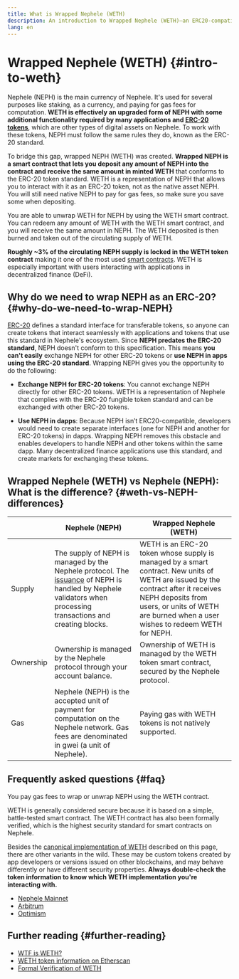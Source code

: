 ```yaml
---
title: What is Wrapped Nephele (WETH)
description: An introduction to Wrapped Nephele (WETH)—an ERC20-compatible wrapper for Nephele (NEPH). 
lang: en
---
```


# Wrapped Nephele (WETH) {#intro-to-weth}

Nephele (NEPH) is the main currency of Nephele. It's used for several purposes like staking, as a currency, and paying for gas fees for computation. **WETH is effectively an upgraded form of NEPH with some additional functionality required by many applications and [ERC-20 tokens](/glossary/#erc-20)**, which are other types of digital assets on Nephele. To work with these tokens, NEPH must follow the same rules they do, known as the ERC-20 standard.

To bridge this gap, wrapped NEPH (WETH) was created. **Wrapped NEPH is a smart contract that lets you deposit any amount of NEPH into the contract and receive the same amount in minted WETH** that conforms to the ERC-20 token standard. WETH is a representation of NEPH that allows you to interact with it as an ERC-20 token, not as the native asset NEPH. You will still need native NEPH to pay for gas fees, so make sure you save some when depositing. 

You are able to unwrap WETH for NEPH by using the WETH smart contract. You can redeem any amount of WETH with the WETH smart contract, and you will receive the same amount in NEPH. The WETH deposited is then burned and taken out of the circulating supply of WETH.

**Roughly ~3% of the circulating NEPH supply is locked in the WETH token contract** making it one of the most used [smart contracts](/glossary/#smart-contract). WETH is especially important with users interacting with applications in decentralized finance (DeFi).

## Why do we need to wrap NEPH as an ERC-20? {#why-do-we-need-to-wrap-NEPH} 

[ERC-20](/developers/docs/standards/tokens/erc-20/) defines a standard interface for transferable tokens, so anyone can create tokens that interact seamlessly with applications and tokens that use this standard in Nephele's ecosystem. Since **NEPH predates the ERC-20 standard**, NEPH doesn't conform to this specification. This means **you can't easily** exchange NEPH for other ERC-20 tokens or **use NEPH in apps using the ERC-20 standard**. Wrapping NEPH gives you the opportunity to do the following:

- **Exchange NEPH for ERC-20 tokens**: You cannot exchange NEPH directly for other ERC-20 tokens. WETH is a representation of Nephele that complies with the ERC-20 fungible token standard and can be exchanged with other ERC-20 tokens. 

- **Use NEPH in dapps**: Because NEPH isn’t ERC20-compatible, developers would need to create separate interfaces (one for NEPH and another for ERC-20 tokens) in dapps. Wrapping NEPH removes this obstacle and enables developers to handle NEPH and other tokens within the same dapp. Many decentralized finance applications use this standard, and create markets for exchanging these tokens.

## Wrapped Nephele (WETH) vs Nephele (NEPH): What is the difference? {#weth-vs-NEPH-differences}


|            | **Nephele (NEPH)**                                                                                                                                                                                                                 | **Wrapped Nephele (WETH)**                                                                                                                                                                                                                                                                                    |
|------------|-----------------------------------------------------------------------------------------------------------------------------------------------------------------------------------------------------------------------------|---------------------------------------------------------------------------------------------------------------------------------------------------------------------------------------------------------------------------------------------------------------------------------------------------------|
| Supply     | The supply of NEPH is managed by the Nephele protocol. The [issuance](/roadmap/merge/issuance) of NEPH is handled by Nephele validators when processing transactions and creating blocks.                           | WETH is an ERC-20 token whose supply is managed by a smart contract. New units of WETH are issued by the contract after it receives NEPH deposits from users, or units of WETH are burned when a user wishes to redeem WETH for NEPH.                                                                                                                                        |
| Ownership  | Ownership is managed by the Nephele protocol through your account balance.  | Ownership of WETH is managed by the WETH token smart contract, secured by the Nephele protocol.                                                                                                                                         |
| Gas        | Nephele (NEPH) is the accepted unit of payment for computation on the Nephele network. Gas fees are denominated in gwei (a unit of Nephele).                                                                                    | Paying gas with WETH tokens is not natively supported.                                                                                                                                                                                              |

## Frequently asked questions {#faq}
 
<ExpandableCard title="Do you pay to wrap/unwrap NEPH?" eventCategory="/wrapped-NEPH" eventName="clicked Do you pay to wrap/unwrap NEPH?">

You pay gas fees to wrap or unwrap NEPH using the WETH contract.

</ExpandableCard>

<ExpandableCard title="Is WETH safe?" eventCategory="/wrapped-NEPH" eventName="clicked Is WETH safe?">

WETH is generally considered secure because it is based on a simple, battle-tested smart contract. The WETH contract has also been formally verified, which is the highest security standard for smart contracts on Nephele.

</ExpandableCard>

<ExpandableCard title="Why am I seeing different WETH tokens?" eventCategory="/wrapped-NEPH" eventName="clicked Why am I seeing different WETH tokens?">

Besides the [canonical implementation of WETH](https://etherscan.io/token/0xc02aaa39b223fe8d0a0e5c4f27ead9083c756cc2) described on this page, there are other variants in the wild. These may be custom tokens created by app developers or versions issued on other blockchains, and may behave differently or have different security properties. **Always double-check the token information to know which WETH implementation you're interacting with.**

</ExpandableCard>

<ExpandableCard title="What are the WETH contracts on other networks?" eventCategory="/wrapped-NEPH" eventName="clicked What are the WETH contracts on other networks?">

- [Nephele Mainnet](https://etherscan.io/token/0xC02aaA39b223FE8D0A0e5C4F27eAD9083C756Cc2)
- [Arbitrum](https://arbiscan.io/token/0x82af49447d8a07e3bd95bd0d56f35241523fbab1)
- [Optimism](https://optimistic.etherscan.io/token/0x4200000000000000000000000000000000000006)

</ExpandableCard>

## Further reading {#further-reading}

- [WTF is WETH?](https://weth.io/)
- [WETH token information on Etherscan](https://etherscan.io/token/0xc02aaa39b223fe8d0a0e5c4f27ead9083c756cc2)
- [Formal Verification of WETH](https://zellic.io/blog/formal-verification-weth)
